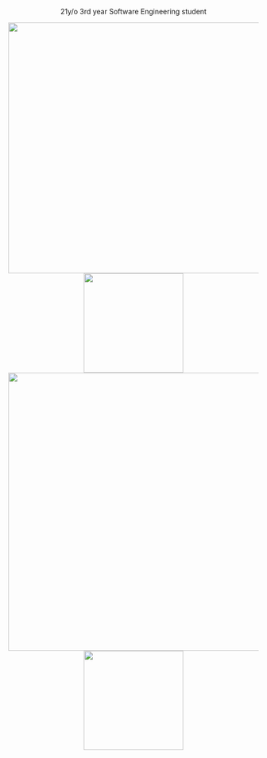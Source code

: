 <div align="center">
  <p>21y/o 3rd year Software Engineering student</p>
  <!-- Waka Time Card -->
  <img align="top" width="505" src="https://github-readme-stats.vercel.app/api/wakatime?username=minosh&layout=compact&theme=tokyonight&hide_border=true&hide=HTML&custom_title=Time%20Spent%20Coding"/>
  <!-- GitHub Stats Card -->  
  <img align="top" height="200" src="https://github-readme-stats.vercel.app/api?username=aminokun&show_icons=true&theme=tokyonight&hide_border=true&include_all_commits=true&rank_icon=github&custom_title=My%20GitHub%20Stats"/>
    <!-- GitHub Top Language Card -->
  <img align="top" width="560" src="https://github-readme-stats.vercel.app/api/top-langs/?username=aminokun&langs_count=6&layout=compact&theme=tokyonight&hide_border=true&hide=HTML&custom_title=Top%20Languages"/>
  <!-- LeetCode Card -->
  <img align="top" height="200" src="https://leetcode.card.workers.dev/aminokun?theme=nord&font=baloo&extension=null"/>
</div>
